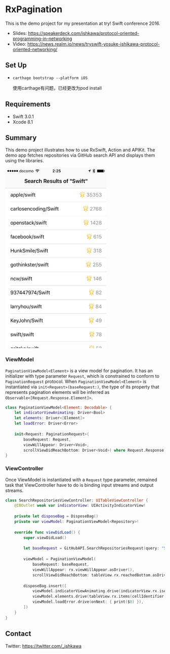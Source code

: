 # RxPagination

This is the demo project for my presentation at try! Swift conference 2016.

- Slides: https://speakerdeck.com/ishkawa/protocol-oriented-programming-in-networking
- Video: https://news.realm.io/news/tryswift-yosuke-ishikawa-protocol-oriented-networking/

## Set Up

- `carthage bootstrap --platform iOS`

  使用carthage有问题，已经更改为pod install

## Requirements

- Swift 3.0.1
- Xcode 8.1

## Summary

This demo project illustrates how to use RxSwift, Action and APIKit. The demo app fetches repositories via GitHub search API and displays them using the libraries.

<img src="screenshot.png" width=320>

### ViewModel

`PaginationViewModel<Element>` is a view model for pagination. It has an initializer with type parameter `Request`, which is constrained to conform to `PaginationRequest` protocol. When `PaginationViewModel<Element>` is instantiated via `init<Request>(baseRequest:)`, the type of its property that represents pagination elements will be inferred as `Observable<[Request.Response.Element]>`.

```swift
class PaginationViewModel<Element: Decodable> {
    let indicatorViewAnimating: Driver<Bool>
    let elements: Driver<[Element]>
    let loadError: Driver<Error>

    init<Request: PaginationRequest>(
        baseRequest: Request,
        viewWillAppear: Driver<Void>,
        scrollViewDidReachBottom: Driver<Void>) where Request.Response.Element == Element {...}
}
```

### ViewController

Once ViewModel is instantiated with a `Request` type parameter, remained task that ViewController have to do is binding input streams and output streams.


```swift
class SearchRepositoriesViewController: UITableViewController {
    @IBOutlet weak var indicatorView: UIActivityIndicatorView!

    private let disposeBag = DisposeBag()
    private var viewModel: PaginationViewModel<Repository>!

    override func viewDidLoad() {
        super.viewDidLoad()

        let baseRequest = GitHubAPI.SearchRepositoriesRequest(query: "Swift")

        viewModel = PaginationViewModel(
            baseRequest: baseRequest,
            viewWillAppear: rx.viewWillAppear.asDriver(),
            scrollViewDidReachBottom: tableView.rx.reachedBottom.asDriver())

        disposeBag.insert([
            viewModel.indicatorViewAnimating.drive(indicatorView.rx.isAnimating),
            viewModel.elements.drive(tableView.rx.items(cellIdentifier: "Cell", cellType: RepositoryCell.self)),
            viewModel.loadError.drive(onNext: { print($0) }),
        ])
    }
}
```

## Contact

Twitter: https://twitter.com/_ishkawa
